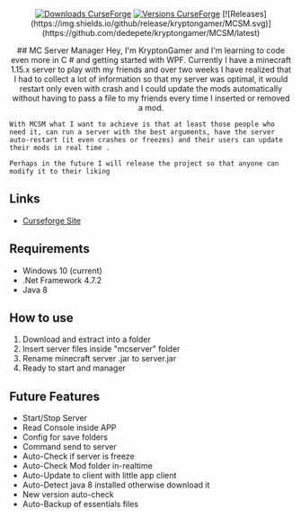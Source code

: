 <p align="center">
	<a href=""><img src="https://cf.way2muchnoise.eu/417649.svg" alt="Downloads CurseForge"></a>
	<a href=""><img src="https://cf.way2muchnoise.eu/versions/417649.svg" alt="Versions CurseForge"></a>
	[![Releases](https://img.shields.io/github/release/kryptongamer/MCSM.svg)](https://github.com/dedepete/kryptongamer/MCSM/latest)
</p>

<p align="center">
	## MC Server Manager
	Hey, I'm KryptonGamer and I'm learning to code even more in C # and getting started with WPF. Currently I have a minecraft 1.15.x server to play with my friends and over two weeks I have realized that I had to collect a lot of information so that my server was optimal, it would restart only even with crash and I could update the mods automatically without having to pass a file to my friends every time I inserted or removed a mod.

	With MCSM what I want to achieve is that at least those people who need it, can run a server with the best arguments, have the server auto-restart (it even crashes or freezes) and their users can update their mods in real time .

	Perhaps in the future I will release the project so that anyone can modify it to their liking
</p>

## Links
- [Curseforge Site]()

## Requirements
- Windows 10 (current)
- .Net Framework 4.7.2
- Java 8

## How to use
1. Download and extract into a folder
2. Insert server files inside "mcserver" folder
3. Rename minecraft server .jar to server.jar
4. Ready to start and manager

## Future Features
- Start/Stop Server
- Read Console inside APP
- Config for save folders
- Command send to server
- Auto-Check if server is freeze
- Auto-Check Mod folder in-realtime
- Auto-Update to client with little app client
- Auto-Detect java 8 installed otherwise download it
- New version auto-check
- Auto-Backup of essentials files
